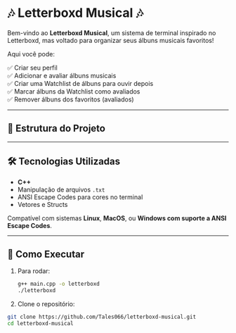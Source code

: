 # 🎶 Letterboxd Musical 🎶

Bem-vindo ao **Letterboxd Musical**, um sistema de terminal inspirado no Letterboxd, mas voltado para organizar seus álbuns musicais favoritos!

Aqui você pode:

✅ Criar seu perfil  
✅ Adicionar e avaliar álbuns musicais  
✅ Criar uma Watchlist de álbuns para ouvir depois  
✅ Marcar álbuns da Watchlist como avaliados  
✅ Remover álbuns dos favoritos (avaliados) 

---

## 📂 Estrutura do Projeto


---

## 🛠️ Tecnologias Utilizadas

- **C++**  
- Manipulação de arquivos `.txt`  
- ANSI Escape Codes para cores no terminal  
- Vetores e Structs  

Compatível com sistemas **Linux**, **MacOS**, ou **Windows com suporte a ANSI Escape Codes**.

---

## 🚀 Como Executar

1. Para rodar:
   ```bash
   g++ main.cpp -o letterboxd
   ./letterboxd


2. Clone o repositório:
```bash
git clone https://github.com/Tales066/letterboxd-musical.git
cd letterboxd-musical



